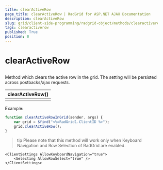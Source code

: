 ```yaml
---
title: clearActiveRow
page_title: clearActiveRow | RadGrid for ASP.NET AJAX Documentation
description: clearActiveRow
slug: grid/client-side-programming/radgrid-object/methods/clearactiverow
tags: clearactiverow
published: True
position: 0
---
```


# clearActiveRow



## 

Method which clears the active row in the grid. The setting will be persisted across postbacks/ajax requests.


|  **clearActiveRow()**  |
| ------ |
||

Example:

````JavaScript
function clearActiveRowInGrid(sender, args) {
    var grid = $find("<%=RadGrid1.ClientID %>");
    grid.clearActiveRow();
}
````



>tip Please note that this method will work only when Keyboard Navigation and Row Selection of RadGrid are enabled.
>


````ASP.NET
<ClientSettings AllowKeyboardNavigation="true">
    <Selecting AllowRowSelect="true" />
</ClientSettings>
````



